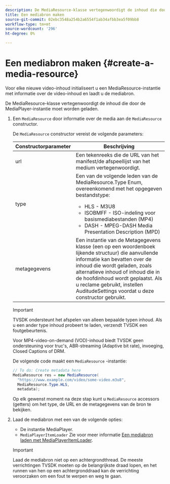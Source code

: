 ```yaml
---
description: De MediaResource-klasse vertegenwoordigt de inhoud die door de MediaPlayer-instantie moet worden geladen.
title: Een mediabron maken
source-git-commit: 02ebc3548a254b2a6554f1ab34afbb3ea5f09bb8
workflow-type: tm+mt
source-wordcount: '296'
ht-degree: 0%

---
```


# Een mediabron maken {#create-a-media-resource}

Voor elke nieuwe video-inhoud initialiseert u een MediaResource-instantie met informatie over de video-inhoud en laadt u de mediabron.

De MediaResource-klasse vertegenwoordigt de inhoud die door de MediaPlayer-instantie moet worden geladen.

1. Een `MediaResource` door informatie over de media aan de `MediaResource` constructor.

   De `MediaResource` constructor vereist de volgende parameters:

   <table id="table_22886D6770FB45E99D35D0B90E6CC302">
      <thead>
      <tr>
      <th colname="col1" class="entry"> Constructorparameter </th>
      <th colname="col2" class="entry"> Beschrijving </th>
      </tr>
      </thead>
      <tbody>
      <tr>
      <td colname="col1"> <span class="codeph"> url </span> </td>
      <td colname="col2"> Een tekenreeks die de URL van het manifest/de afspeellijst van het medium vertegenwoordigt. </td>
      </tr>
      <tr>
      <td colname="col1"> <span class="codeph"> type </span> </td>
      <td colname="col2"> Een van de volgende leden van de <span class="codeph"> MediaResource.Type </span> Enum, overeenkomend met het opgegeven bestandstype:
      <ul id="ul_C286ED3C31364B858A1C9AF3356E9282">
      <li id="li_25B24EF76D8849DE8764539F25E435FA"> <span class="codeph"> HLS </span> - M3U8 </li>
      <li id="li_1344A41B434D49229E392F1AAF9ECA81"> <span class="codeph"> ISOBMFF </span> - ISO-indeling voor basismediabestanden (MP4) </li>
      <li id="li_92392073B7334916B06B16570C51AC91"> <span class="codeph"> DASH </span> - MPEG-DASH Media Presentation Description (MPD) </li>
      </ul> </td>
      </tr>
      <tr>
      <td colname="col1"> <span class="codeph"> metagegevens </span> </td>
      <td colname="col2"> Een instantie van de <span class="codeph"> Metagegevens </span> klasse (een op een woordenboek lijkende structuur) die aanvullende informatie kan bevatten over de inhoud die wordt geladen, zoals alternatieve inhoud of inhoud die in de hoofdinhoud wordt geplaatst. Als u reclame gebruikt, instellen <span class="codeph"> AuditudeSettings </span> voordat u deze constructor gebruikt. </td>
      </tr>
      </tbody>
   </table>

   >[!IMPORTANT]
   >
   >TVSDK ondersteunt het afspelen van alleen bepaalde typen inhoud. Als u een ander type inhoud probeert te laden, verzendt TVSDK een foutgebeurtenis.
   >
   >Voor MP4-video-on-demand (VOD)-inhoud biedt TVSDK geen ondersteuning voor truc&#39;s, ABR-streaming (Adaptive bit rate), invoeging, Closed Captions of DRM.

   De volgende code maakt een `MediaResource` -instantie:

   ```java
   // To do: Create metadata here
   MediaResource res = new MediaResource(
     "https://www.example.com/video/some-video.m3u8",
     MediaResource.Type.HLS,
     metadata);
   ```

   Op elk gewenst moment na deze stap kunt u `MediaResource` accessors (getters) om het type, de URL en de metagegevens van de bron te bekijken.

1. Laad de mediabron met een van de volgende opties:

   * De instantie MediaPlayer.
   * `MediaPlayerItemLoader` Zie voor meer informatie [Een mediabron laden met MediaPlayerItemLoader](../../../tvsdk-2.7-for-android/content-playback-options/mediaplayer-initialize-for-video/t-psdk-android-2.7-media-resource-load-using-mediaplayeritemloader.md).

   >[!IMPORTANT]
   >
   >Laad de mediabron niet op een achtergrondthread. De meeste verrichtingen TVSDK moeten op de belangrijkste draad lopen, en het runnen van hen op een achtergronddraad kan de verrichting veroorzaken om een fout te werpen en weg te gaan.
